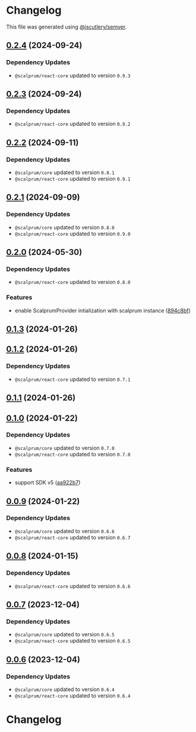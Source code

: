 # Changelog

This file was generated using [@jscutlery/semver](https://github.com/jscutlery/semver).

## [0.2.4](https://github.com/scalprum/scaffolding/compare/@scalprum/react-test-utils-0.2.3...@scalprum/react-test-utils-0.2.4) (2024-09-24)

### Dependency Updates

* `@scalprum/react-core` updated to version `0.9.3`
## [0.2.3](https://github.com/scalprum/scaffolding/compare/@scalprum/react-test-utils-0.2.2...@scalprum/react-test-utils-0.2.3) (2024-09-24)

### Dependency Updates

* `@scalprum/react-core` updated to version `0.9.2`
## [0.2.2](https://github.com/scalprum/scaffolding/compare/@scalprum/react-test-utils-0.2.1...@scalprum/react-test-utils-0.2.2) (2024-09-11)

### Dependency Updates

* `@scalprum/core` updated to version `0.8.1`
* `@scalprum/react-core` updated to version `0.9.1`
## [0.2.1](https://github.com/scalprum/scaffolding/compare/@scalprum/react-test-utils-0.2.0...@scalprum/react-test-utils-0.2.1) (2024-09-09)

### Dependency Updates

* `@scalprum/core` updated to version `0.8.0`
* `@scalprum/react-core` updated to version `0.9.0`
## [0.2.0](https://github.com/scalprum/scaffolding/compare/@scalprum/react-test-utils-0.1.3...@scalprum/react-test-utils-0.2.0) (2024-05-30)

### Dependency Updates

* `@scalprum/react-core` updated to version `0.8.0`

### Features

* enable ScalprumProvider intialization with scalprum instance ([894c8bf](https://github.com/scalprum/scaffolding/commit/894c8bf3d9f32a3f2236d8f1fac86a557cd09639))

## [0.1.3](https://github.com/scalprum/scaffolding/compare/@scalprum/react-test-utils-0.1.2...@scalprum/react-test-utils-0.1.3) (2024-01-26)

## [0.1.2](https://github.com/scalprum/scaffolding/compare/@scalprum/react-test-utils-0.1.1...@scalprum/react-test-utils-0.1.2) (2024-01-26)

### Dependency Updates

* `@scalprum/react-core` updated to version `0.7.1`
## [0.1.1](https://github.com/scalprum/scaffolding/compare/@scalprum/react-test-utils-0.1.0...@scalprum/react-test-utils-0.1.1) (2024-01-26)

## [0.1.0](https://github.com/scalprum/scaffolding/compare/@scalprum/react-test-utils-0.0.9...@scalprum/react-test-utils-0.1.0) (2024-01-22)

### Dependency Updates

* `@scalprum/core` updated to version `0.7.0`
* `@scalprum/react-core` updated to version `0.7.0`

### Features

* support SDK v5 ([aa922b7](https://github.com/scalprum/scaffolding/commit/aa922b710d50c2ae5058a4b11a623c93ce89edcf))

## [0.0.9](https://github.com/scalprum/scaffolding/compare/@scalprum/react-test-utils-0.0.8...@scalprum/react-test-utils-0.0.9) (2024-01-22)

### Dependency Updates

* `@scalprum/core` updated to version `0.6.6`
* `@scalprum/react-core` updated to version `0.6.7`
## [0.0.8](https://github.com/scalprum/scaffolding/compare/@scalprum/react-test-utils-0.0.7...@scalprum/react-test-utils-0.0.8) (2024-01-15)

### Dependency Updates

* `@scalprum/react-core` updated to version `0.6.6`
## [0.0.7](https://github.com/scalprum/scaffolding/compare/@scalprum/react-test-utils-0.0.6...@scalprum/react-test-utils-0.0.7) (2023-12-04)

### Dependency Updates

* `@scalprum/core` updated to version `0.6.5`
* `@scalprum/react-core` updated to version `0.6.5`
## [0.0.6](https://github.com/scalprum/scaffolding/compare/@scalprum/react-test-utils-0.0.5...@scalprum/react-test-utils-0.0.6) (2023-12-04)

### Dependency Updates

* `@scalprum/core` updated to version `0.6.4`
* `@scalprum/react-core` updated to version `0.6.4`
# Changelog
